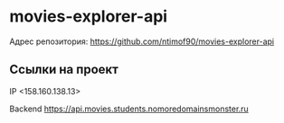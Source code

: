 # movies-explorer-api  
  
Адрес репозитория: https://github.com/ntimof90/movies-explorer-api

## Ссылки на проект

IP <158.160.138.13>

Backend https://api.movies.students.nomoredomainsmonster.ru
